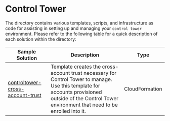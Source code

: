# Control Tower

The directory contains various templates, scripts, and infrastructure as code for assisting in setting up and managing your `control tower` environment. Please refer to the following table for a quick description of each solution within the directory:

| Sample Solution | Description | Type |
| --------------- | ----------- | ---- |
| [controltower-cross-account-trust](./cloudformation/controltower-cross-account-trust) | Template creates the cross-account trust necessary for Control Tower to manage. Use this template for accounts provisioned outside of the Control Tower environment that need to be enrolled into it. | CloudFormation |
